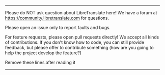 ****************************************
Please do NOT ask question about LibreTranslate here! We have a forum at https://community.libretranslate.com for questions.

Please open an issue only to report faults and bugs.

For feature requests, please open pull requests directly! We accept all kinds of contributions. If you don't know how to code, you can still provide feedback, but please offer to contribute something (how are you going to help the project develop the feature?)

Remove these lines after reading it
****************************************
